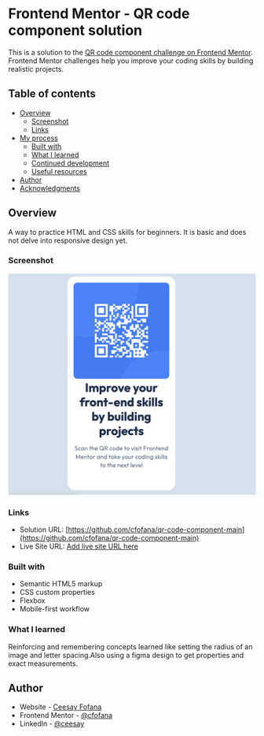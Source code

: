 # Frontend Mentor - QR code component solution

This is a solution to the [QR code component challenge on Frontend Mentor](https://www.frontendmentor.io/challenges/qr-code-component-iux_sIO_H). Frontend Mentor challenges help you improve your coding skills by building realistic projects. 

## Table of contents

- [Overview](#overview)
  - [Screenshot](#screenshot)
  - [Links](#links)
- [My process](#my-process)
  - [Built with](#built-with)
  - [What I learned](#what-i-learned)
  - [Continued development](#continued-development)
  - [Useful resources](#useful-resources)
- [Author](#author)
- [Acknowledgments](#acknowledgments)


## Overview
A way to practice HTML and CSS skills for beginners. It is basic and does not delve into responsive design yet. 

### Screenshot

![](./images/screenshot.png)


### Links

- Solution URL: [https://github.com/cfofana/qr-code-component-main](https://github.com/cfofana/qr-code-component-main)
- Live Site URL: [Add live site URL here](https://your-live-site-url.com)


### Built with

- Semantic HTML5 markup
- CSS custom properties
- Flexbox
- Mobile-first workflow

### What I learned

Reinforcing and remembering concepts learned like setting the radius of an image and letter spacing.Also using a figma design to get properties and exact measurements.


## Author

- Website - [Ceesay Fofana](https://www.ceesayfofana.com)
- Frontend Mentor - [@cfofana](https://www.frontendmentor.io/profile/cfofana)
- LinkedIn - [@ceesay](www.linkedin.com/in/ceesay)




